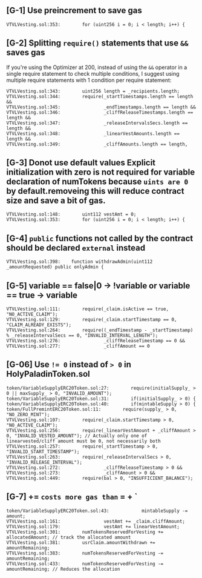 ## [G-1] Use preincrement to save gas
```solidity
VTVLVesting.sol:353:        for (uint256 i = 0; i < length; i++) {
```
## [G-2] Splitting `require()` statements that use `&&` saves gas

If you're using the Optimizer at 200, instead of using the `&&` operator in a single require statement to check multiple conditions, I suggest using multiple require statements with 1 condition per require statement:
```solidity
VTVLVesting.sol:343:        uint256 length = _recipients.length;
VTVLVesting.sol:344:        require(_startTimestamps.length == length &&
VTVLVesting.sol:345:                _endTimestamps.length == length &&
VTVLVesting.sol:346:                _cliffReleaseTimestamps.length == length &&
VTVLVesting.sol:347:                _releaseIntervalsSecs.length == length &&
VTVLVesting.sol:348:                _linearVestAmounts.length == length &&
VTVLVesting.sol:349:                _cliffAmounts.length == length, 
```

## [G-3] Donot use default values Explicit initialization with zero is not required for variable declaration of numTokens because `uints are 0` by default.removeing this will reduce contract size and save a bit of gas.

```solidity
VTVLVesting.sol:148:        uint112 vestAmt = 0;
VTVLVesting.sol:353:        for (uint256 i = 0; i < length; i++) {
```

## [G-4] `public` functions not called by the contract should be declared `external` instead   
```solidity
VTVLVesting.sol:398:    function withdrawAdmin(uint112 _amountRequested) public onlyAdmin {    
```

## [G-5] variable == false|0 -> !variable or variable ==  true -> variable
```solidity
VTVLVesting.sol:111:        require(_claim.isActive == true, "NO_ACTIVE_CLAIM");
VTVLVesting.sol:129:        require(_claim.startTimestamp == 0, "CLAIM_ALREADY_EXISTS");
VTVLVesting.sol:264:        require((_endTimestamp - _startTimestamp) % _releaseIntervalSecs == 0, "INVALID_INTERVAL_LENGTH");
VTVLVesting.sol:276:                _cliffReleaseTimestamp == 0 && 
VTVLVesting.sol:277:                _cliffAmount == 0
```
## [G-06] Use `!= 0` instead of `> 0` in HolyPaladinToken.sol
```solidity
token/VariableSupplyERC20Token.sol:27:        require(initialSupply_ > 0 || maxSupply_ > 0, "INVALID_AMOUNT");
token/VariableSupplyERC20Token.sol:31:        if(initialSupply_ > 0) {
token/VariableSupplyERC20Token.sol:40:        if(mintableSupply > 0) {
token/FullPremintERC20Token.sol:11:        require(supply_ > 0, "NO_ZERO_MINT");
VTVLVesting.sol:107:        require(_claim.startTimestamp > 0, "NO_ACTIVE_CLAIM");
VTVLVesting.sol:256:        require(_linearVestAmount + _cliffAmount > 0, "INVALID_VESTED_AMOUNT"); // Actually only one of linearvested/cliff amount must be 0, not necessarily both
VTVLVesting.sol:257:        require(_startTimestamp > 0, "INVALID_START_TIMESTAMP");
VTVLVesting.sol:263:        require(_releaseIntervalSecs > 0, "INVALID_RELEASE_INTERVAL");
VTVLVesting.sol:272:                _cliffReleaseTimestamp > 0 && 
VTVLVesting.sol:273:                _cliffAmount > 0 && 
VTVLVesting.sol:449:        require(bal > 0, "INSUFFICIENT_BALANCE");
```
## [G-7] <x> += <y>` costs more gas than `<x> = <x> + <y>` 
```solidity
token/VariableSupplyERC20Token.sol:43:            mintableSupply -= amount;
VTVLVesting.sol:161:                vestAmt += _claim.cliffAmount;
VTVLVesting.sol:179:                vestAmt += linearVestAmount;
VTVLVesting.sol:301:        numTokensReservedForVesting += allocatedAmount; // track the allocated amount
VTVLVesting.sol:381:        usrClaim.amountWithdrawn += amountRemaining;
VTVLVesting.sol:383:        numTokensReservedForVesting -= amountRemaining;
VTVLVesting.sol:433:        numTokensReservedForVesting -= amountRemaining; // Reduces the allocation
```
